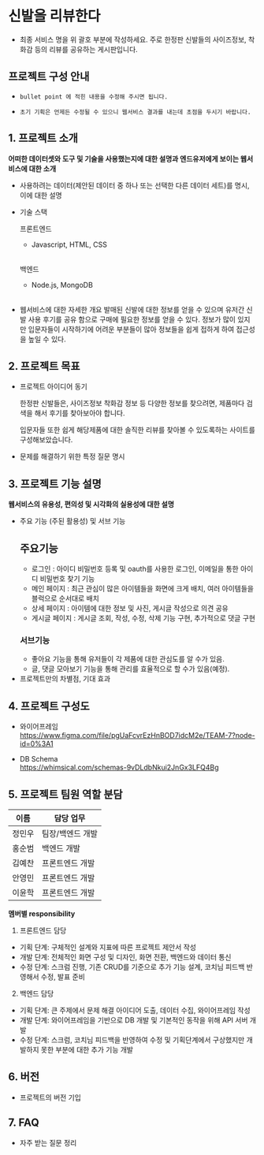 # 신발을 리뷰한다
- 최종 서비스 명을 위 괄호 부분에 작성하세요.
주로 한정판 신발들의 사이즈정보, 착화감 등의 리뷰를 공유하는 게시판입니다.


## 프로젝트 구성 안내

* `bullet point 에 적힌 내용을 수정해 주시면 됩니다.`

* `초기 기획은 언제든 수정될 수 있으니 웹서비스 결과를 내는데 초점을 두시기 바랍니다.`

## 1. 프로젝트 소개

**어떠한 데이터셋와 도구 및 기술을 사용했는지에 대한 설명과 엔드유저에게 보이는 웹서비스에 대한 소개**

  - 사용하려는 데이터(제안된 데이터 중 하나 또는 선택한 다른 데이터 세트)를 명시, 이에 대한 설명
  - 기술 스택<br>
    
    프론트엔드<br>
    - Javascript, HTML, CSS <br><br>

    백엔드<br>
    - Node.js, MongoDB
    <br><br>

  - 웹서비스에 대한 자세한 개요
    발매된 신발에 대한 정보를 얻을 수 있으며 유저간 신발 사용 후기를 공유 함으로 구매에 필요한 정보를 얻을 수 있다.
    정보가 많이 있지만 입문자들이 시작하기에 어려운 부분들이 많아 정보들을 쉽게 접하게 하여 접근성을 높일 수 있다.
## 2. 프로젝트 목표

  - 프로젝트 아이디어 동기
  
    한정판 신발들은, 사이즈정보 착화감 정보 등 다양한 정보를 찾으려면, 제품마다 검색을 해서 후기를 
        찾아보아야 합니다.<br>
    
    입문자들 또한 쉽게 해당제품에 대한 솔직한 리뷰를 찾아볼 수 있도록하는 사이트를 구성해보았습니다.

  - 문제를 해결하기 위한 특정 질문 명시
  


## 3. 프로젝트 기능 설명

**웹서비스의 유용성, 편의성 및 시각화의 실용성에 대한 설명**
  - 주요 기능 (주된 활용성) 및 서브 기능
    ## 주요기능
    - 로그인 : 아이디 비밀번호 등록 및 oauth를 사용한 로그인, 이메일을 통한 아이디 비밀번호 찾기 기능
    - 메인 페이지 : 최근 관심이 많은 아이템들을 화면에 크게 배치, 여러 아이템들을 블럭으로 순서대로 배치
    - 상세 페이지 : 아이템에 대한 정보 및 사진, 게시글 작성으로 의견 공유
    - 게시글 페이지 : 게시글 조회, 작성, 수정, 삭제 기능 구현, 추가적으로 댓글 구현
    ### 서브기능
      - 좋아요 기능을 통해 유저들이 각 제품에 대한 관심도를 알 수가 있음.
      - 글, 댓글 모아보기 기능을 통해 관리를 효율적으로 할 수가 있음(예정).
  - 프로젝트만의 차별점, 기대 효과

## 4. 프로젝트 구성도
  - 와이어프레임 <br>
  https://www.figma.com/file/pgUaFcvrEzHnBOD7idcM2e/TEAM-7?node-id=0%3A1

  - DB Schema <br>
  https://whimsical.com/schemas-9vDLdbNkui2JnGx3LFQ4Bg

## 5. 프로젝트 팀원 역할 분담
| 이름 | 담당 업무 |
| ------ | ------ |
| 정민우 | 팀장/백엔드 개발 |
| 홍순범 | 백엔드 개발  |
| 김예찬 | 프론트엔드 개발  |
| 안영민 | 프론트엔드 개발  |
| 이윤학 | 프론트엔드 개발  |

**멤버별 responsibility**

1. 프론트엔드 담당

- 기획 단계: 구체적인 설계와 지표에 따른 프로젝트 제안서 작성
- 개발 단계: 전체적인 화면 구성 및 디자인, 화면 전환, 백엔드와 데이터 통신
- 수정 단계: 스크럼 진행, 기존 CRUD를 기준으로 추가 기능 설계, 코치님 피드백 반영해서 수정, 발표 준비

2. 백엔드 담당

- 기획 단계: 큰 주제에서 문제 해결 아이디어 도출, 데이터 수집, 와이어프레임 작성
- 개발 단계: 와이어프레임을 기반으로 DB 개발 및 기본적인 동작을 위해 API 서버 개발
- 수정 단계: 스크럼, 코치님 피드백을 반영하여 수정 및 기획단계에서 구상했지만 개발하지 못한 부분에 대한 추가 기능 개발 

## 6. 버전
  - 프로젝트의 버전 기입

## 7. FAQ
  - 자주 받는 질문 정리

